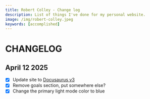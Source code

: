 ```yaml
---
title: Robert Colley - Change log
description: List of things I've done for my personal website.
image: /img/robert-colley.jpeg
keywords: [accomplished]
---
```


# CHANGELOG

## April 12 2025

- [x] Update site to [Docusaurus v3](https://docusaurus.io/docs/migration/v3)
- [x] Remove goals section, put somewhere else?
- [x] Change the primary light mode color to blue
